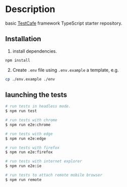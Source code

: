 # Description

basic [TestCafe](https://testcafe.io/) framework TypeScript starter repository.

## Installation

1. install dependencies.

```bash
npm install
```

2. Create `.env` file using `.env.example`  a template, e.g.

```bash
cp ./env.example ./env
```

## launching the tests

```bash
# run tests in headless mode.
$ npm run test

# run tests with chrome
$ npm run e2e:chrome

# run tests with edge
$ npm run e2e:edge

# run tests with firefox
$ npm run e2e:firefox

# run tests with internet explorer
$ npm run e2e:ie

# run tests to attach remote mobile browser
$ npm run remote
```
